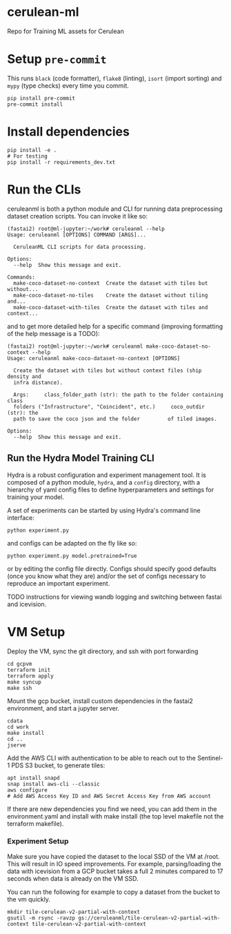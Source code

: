 # cerulean-ml
Repo for Training ML assets for Cerulean

# Setup `pre-commit`
This runs `black` (code formatter), `flake8` (linting), `isort` (import sorting) and `mypy` (type checks) every time you commit.

```
pip install pre-commit
pre-commit install
```

# Install dependencies

```
pip install -e .
# For testing
pip install -r requirements_dev.txt
```

# Run the CLIs
ceruleanml is both a python module and CLI for running data preprocessing dataset creation scripts. You can invoke it like so:

```
(fastai2) root@ml-jupyter:~/work# ceruleanml --help
Usage: ceruleanml [OPTIONS] COMMAND [ARGS]...

  CeruleanML CLI scripts for data processing.

Options:
  --help  Show this message and exit.

Commands:
  make-coco-dataset-no-context  Create the dataset with tiles but without...
  make-coco-dataset-no-tiles    Create the dataset without tiling and...
  make-coco-dataset-with-tiles  Create the dataset with tiles and context...
```

and to get more detailed help for a specific command (improving formatting of the help message is a TODO):

```
(fastai2) root@ml-jupyter:~/work# ceruleanml make-coco-dataset-no-context --help
Usage: ceruleanml make-coco-dataset-no-context [OPTIONS]

  Create the dataset with tiles but without context files (ship density and
  infra distance).

  Args:     class_folder_path (str): the path to the folder containing class
  folders ("Infrastructure", "Coincident", etc.)     coco_outdir (str): the
  path to save the coco json and the folder         of tiled images.

Options:
  --help  Show this message and exit.
```

## Run the Hydra Model Training CLI
Hydra is a robust configuration and experiment management tool. It is composed of a python module, `hydra`, and a `config` directory, with a hierarchy of yaml config files to define hyperparameters and settings for training your model.

A set of experiments can be started by using Hydra's command line interface:

`python experiment.py`

and configs can be adapted on the fly like so:

```
python experiment.py model.pretrained=True
```

or by editing the config file directly. Configs should specify good defaults (once you know what they are) and/or the set of configs necessary to reproduce an important experiment.

TODO instructions for viewing wandb logging and switching between fastai and icevision.

# VM Setup

Deploy the VM, sync the git directory, and ssh with port forwarding
```
cd gcpvm
terraform init
terraform apply
make syncup
make ssh
```

Mount the gcp bucket, install custom dependencies in the fastai2 environment, and start a jupyter server.
```
cdata
cd work
make install
cd ..
jserve
```

Add the AWS CLI with authentication to be able to reach out to the Sentinel-1 PDS S3 bucket, to generate tiles:
```
apt install snapd
snap install aws-cli --classic
aws configure 
# Add AWS Access Key ID and AWS Secret Access Key from AWS account
```

If there are new dependencies you find we need, you can add them in the environment.yaml and install with make install (the top level makefile not the terraform makefile).

### Experiment Setup

Make sure you have copied the dataset to the local SSD of the VM at /root. This will result in IO speed improvements. For example, parsing/loading the data with icevision from a GCP bucket takes a full 2 minutes compared to 17 seconds when data is already on the VM SSD.

You can run the following for example to copy a dataset from the bucket to the vm quickly.

```
mkdir tile-cerulean-v2-partial-with-context
gsutil -m rsync -ravzp gs://ceruleanml/tile-cerulean-v2-partial-with-context tile-cerulean-v2-partial-with-context
```
